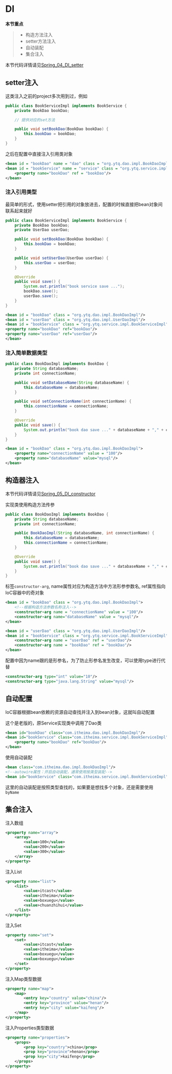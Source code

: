 # DI

**本节重点**

> * 构造方法注入
> * setter方法注入
> * 自动装配
> * 集合注入

本节代码详情请见[Spring_04_DI_setter](Spring_04_DI_setter)

## setter注入

这类注入之前的project多次用到过，例如

```java
public class BookServiceImpl implements BookService {
    private BookDao bookDao;

    // 提供对应的set方法

    public void setBookDao(BookDao bookDao) {
        this.bookDao = bookDao;
    }
}
```

之后在配置中直接注入引用类对象

```xml
<bean id = "bookDao" name = "dao" class = "org.ytq.dao.impl.BookDaoImpl" scope="prototype"/>
<bean id = "bookService" name = "service" class = "org.ytq.service.impl.BookServiceImpl">
    <property name="bookDao" ref = "bookDao"/>
</bean>
```

### 注入引用类型

最简单的形式，使用setter把引用的对象放进去，配置的时候直接把bean对象间联系起来就好

```java
public class BookServiceImpl implements BookService {
    private BookDao bookDao;
    private UserDao userDao;

    public void setBookDao(BookDao bookDao) {
        this.bookDao = bookDao;
    }

    public void setUserDao(UserDao userDao) {
        this.userDao = userDao;
    }

    @Override
    public void save() {
        System.out.println("book service save ...");
        bookDao.save();
        userDao.save();
    }
}

```

```xml
<bean id = "bookDao" class = "org.ytq.dao.impl.BookDaoImpl"/>
<bean id = "userDao" class = "org.ytq.dao.impl.UserDaoImpl"/>
<bean id = "bookService" class = "org.ytq.service.impl.BookServiceImpl">
<property name="bookDao" ref="bookDao"/>
<property name="userDao" ref="userDao"/>
</bean>
```

### 注入简单数据类型

```java
public class BookDaoImpl implements BookDao {
    private String databaseName;
    private int connectionName;

    public void setDatabaseName(String databaseName) {
        this.databaseName = databaseName;
    }

    public void setConnectionName(int connectionName) {
        this.connectionName = connectionName;
    }

    @Override
    public void save() {
        System.out.println("book dao save ..." + databaseName + "," + connectionName);
    }
}

```

```xml
<bean id = "bookDao" class = "org.ytq.dao.impl.BookDaoImpl">
    <property name="connectionName" value = "100"/>
    <property name="databaseName" value="mysql"/>
</bean>
```

## 构造器注入

本节代码详情请见[Spring_05_DI_constructor](Spring_05_DI_constructor)

实现类使用构造方法传参

```java
public class BookDaoImpl implements BookDao {
    private String databaseName;
    private int connectionName;

    public BookDaoImpl(String databaseName, int connectionName) {
        this.databaseName = databaseName;
        this.connectionName = connectionName;
    }

    @Override
    public void save() {
        System.out.println("book dao save ..." + databaseName + "," + connectionName);
    }
}

```

标签`constructor-arg`, name属性对应为构造方法中方法形参参数名, ref属性指向IoC容器中的奇对象

```xml
<bean id = "bookDao" class = "org.ytq.dao.impl.BookDaoImpl">
    <!--根据构造方法参数名称注入-->
    <constructor-arg name = "connectionName" value = "100"/>
    <constructor-arg name="databaseName" value = "mysql"/>
</bean>

<bean id = "userDao" class = "org.ytq.dao.impl.UserDaoImpl"/>
<bean id = "bookService" class = "org.ytq.service.impl.BookServiceImpl">
    <constructor-arg name = "userDao" ref = "userDao"/>
    <constructor-arg name = "bookDao" ref = "bookDao"/>
</bean>

```

配置中因为name跟的是形参名，为了防止形参名发生改变，可以使用type进行代替

```xml
<constructor-arg type="int" value="10"/>
<constructor-arg type="java.lang.String" value="mysql"/>
```

## 自动配置

IoC容器根据bean依赖的资源自动查找并注入到bean对象，这就叫自动配置

这个是老版的，原Service实现类中调用了Dao类

```xml
<bean id="bookDao" class="com.itheima.dao.impl.BookDaoImpl"/>
<bean id="bookService" class="com.itheima.service.impl.BookServiceImpl">
    <property name="bookDao" ref="bookDao"/>
</bean>
```

使用自动装配

```xml
<bean class="com.itheima.dao.impl.BookDaoImpl"/>
<!--autowire属性：开启自动装配，通常使用按类型装配-->
<bean id="bookService" class="com.itheima.service.impl.BookServiceImpl" autowire="byType"/>

```

这里的自动装配是按照类型查找的，如果要是想找多个对象，还是需要使用`byName`

## 集合注入

注入数组
```xml
<property name="array">
    <array>
        <value>100</value>
        <value>200</value>
        <value>300</value>
    </array>
</property>
```

注入List

```xml
<property name="list">
    <list>
        <value>itcast</value>
        <value>itheima</value>
        <value>boxuegu</value>
        <value>chuanzhihui</value>
    </list>
</property>
```

注入Set
```xml
<property name="set">
    <set>
        <value>itcast</value>
        <value>itheima</value>
        <value>boxuegu</value>
        <value>boxuegu</value>
    </set>
</property>
```

注入Map类型数据

```xml
<property name="map">
    <map>
        <entry key="country" value="china"/>
        <entry key="province" value="henan"/>
        <entry key="city" value="kaifeng"/>
    </map>
</property>
```

注入Properties类型数据

```xml
<property name="properties">
    <props>
        <prop key="country">china</prop>
        <prop key="province">henan</prop>
        <prop key="city">kaifeng</prop>
    </props>
</property>
```
